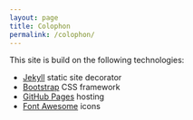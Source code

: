 ```yaml
---
layout: page
title: Colophon
permalink: /colophon/
---
```


This site is build on the following technologies:

* [Jekyll](https://jekyllrb.com) static site decorator
* [Bootstrap](http://getbootstrap.com) CSS framework
* [GitHub Pages](https://pages.github.com) hosting
* [Font Awesome](http://fontawesome.io) icons
